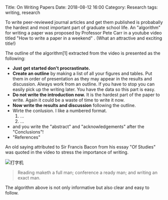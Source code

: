Title: On Writing Papers
Date: 2018-08-12 16:00
Category: Research
tags: writing, research

To write peer-reviewed journal articles and get them published is probabally the hardest and most important part of graduate school life. An "algorithm" for writing a paper was proposed by Professor Pete Carr in a youtube video titled "How to write a paper in a weekend" [<i class="fa fa-youtube" aria-hidden="true"></i>](https://www.youtube.com/watch?v=UY7sVKJPTMA).  (What an attractive and exciting title!)

The outline of the algorithm[1] extracted from the video is presented as the following:

- **Just get started don't procrastinate.**
- **Create an outline** by making a list of all your figures and tables. Put them in order of presentation as they may appear in the results and discussion. Always work from an outline. If you have to stop you can easily pick up the writing later. You have the data so this part is easy.
- **Do not write the introduction now.** It is the hardest part of the paper to write. Again it could be a waste of time to write it now.
- **Now write the results and discussion** following the outline.
- Wirte the conlusion. I like a numbered format.
    1. ...
    2. ...
- and you write the "abstract" and "acknowledgements" after the "Conclusions"!
- "References"

An old saying attributed to Sir Francis Bacon from his essay "Of Studies" was quoted in the video to stress the importance of writing.

![打字机]({filename}/images/francis_bacon.jpg)

> Reading maketh a full man; conference a ready man; and writing an exact man.

The algorithm above is not only informative but also clear and easy to follow.